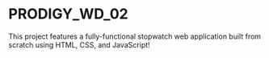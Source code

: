 # PRODIGY_WD_02
This project features a fully-functional stopwatch web application built from scratch using HTML, CSS, and JavaScript!
